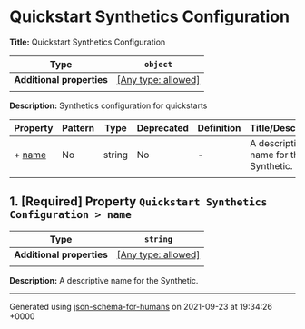 # Quickstart Synthetics Configuration

**Title:** Quickstart Synthetics Configuration

| Type                      | `object`                                                                  |
| ------------------------- | ------------------------------------------------------------------------- |
| **Additional properties** | [[Any type: allowed]](# "Additional Properties of any type are allowed.") |
|                           |                                                                           |

**Description:** Synthetics configuration for quickstarts

| Property         | Pattern | Type   | Deprecated | Definition | Title/Description                     |
| ---------------- | ------- | ------ | ---------- | ---------- | ------------------------------------- |
| + [name](#name ) | No      | string | No         | -          | A descriptive name for the Synthetic. |
|                  |         |        |            |            |                                       |

## <a name="name"></a>1. [Required] Property `Quickstart Synthetics Configuration > name`

| Type                      | `string`                                                                  |
| ------------------------- | ------------------------------------------------------------------------- |
| **Additional properties** | [[Any type: allowed]](# "Additional Properties of any type are allowed.") |
|                           |                                                                           |

**Description:** A descriptive name for the Synthetic.

----------------------------------------------------------------------------------------------------------------------------
Generated using [json-schema-for-humans](https://github.com/coveooss/json-schema-for-humans) on 2021-09-23 at 19:34:26 +0000